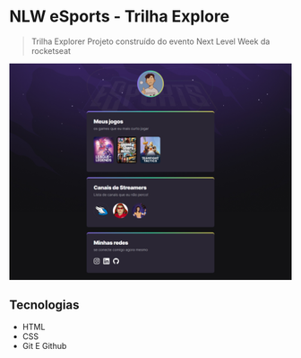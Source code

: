 # NLW eSports - Trilha Explore
>Trilha Explorer
Projeto construído do evento Next Level Week da rocketseat

![preview](./.github/preview.png)

## Tecnologias
 
- HTML
- CSS
- Git E Github